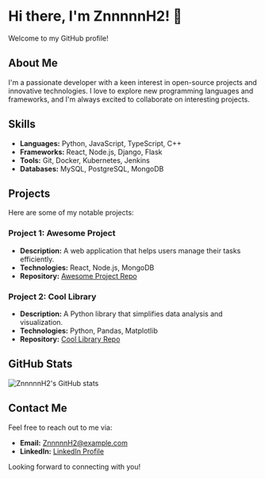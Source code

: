 # Hi there, I'm ZnnnnnH2! 👋

Welcome to my GitHub profile!

## About Me

I'm a passionate developer with a keen interest in open-source projects and innovative technologies. I love to explore new programming languages and frameworks, and I'm always excited to collaborate on interesting projects.

## Skills

- **Languages:** Python, JavaScript, TypeScript, C++
- **Frameworks:** React, Node.js, Django, Flask
- **Tools:** Git, Docker, Kubernetes, Jenkins
- **Databases:** MySQL, PostgreSQL, MongoDB

## Projects

Here are some of my notable projects:

### Project 1: Awesome Project
- **Description:** A web application that helps users manage their tasks efficiently.
- **Technologies:** React, Node.js, MongoDB
- **Repository:** [Awesome Project Repo](https://github.com/ZnnnnnH2/awesome-project)

### Project 2: Cool Library
- **Description:** A Python library that simplifies data analysis and visualization.
- **Technologies:** Python, Pandas, Matplotlib
- **Repository:** [Cool Library Repo](https://github.com/ZnnnnnH2/cool-library)

## GitHub Stats

![ZnnnnnH2's GitHub stats](https://github-readme-stats.vercel.app/api?username=ZnnnnnH2&show_icons=true&theme=radical)

## Contact Me

Feel free to reach out to me via:

- **Email:** ZnnnnnH2@example.com
- **LinkedIn:** [LinkedIn Profile](https://www.linkedin.com/in/ZnnnnnH2)

Looking forward to connecting with you!
